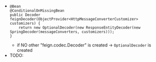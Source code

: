 * 
    ```
    @Bean
    @ConditionalOnMissingBean
    public Decoder feignDecoder(ObjectProvider<HttpMessageConverterCustomizer> customizers) {
        return new OptionalDecoder(new ResponseEntityDecoder(new SpringDecoder(messageConverters, customizers)));
    }
    ```
  * if NO other "feign.codec.Decoder" is created -> `OptionalDecoder` is created
* TODO: